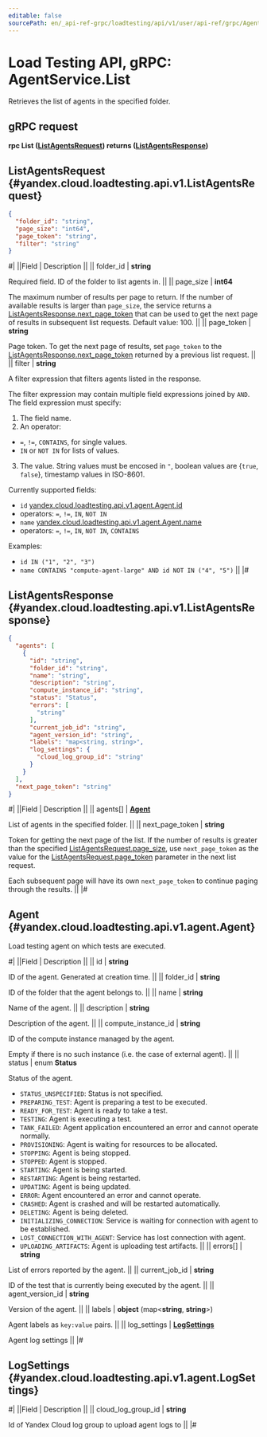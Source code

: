 ```yaml
---
editable: false
sourcePath: en/_api-ref-grpc/loadtesting/api/v1/user/api-ref/grpc/Agent/list.md
---
```


# Load Testing API, gRPC: AgentService.List

Retrieves the list of agents in the specified folder.

## gRPC request

**rpc List ([ListAgentsRequest](#yandex.cloud.loadtesting.api.v1.ListAgentsRequest)) returns ([ListAgentsResponse](#yandex.cloud.loadtesting.api.v1.ListAgentsResponse))**

## ListAgentsRequest {#yandex.cloud.loadtesting.api.v1.ListAgentsRequest}

```json
{
  "folder_id": "string",
  "page_size": "int64",
  "page_token": "string",
  "filter": "string"
}
```

#|
||Field | Description ||
|| folder_id | **string**

Required field. ID of the folder to list agents in. ||
|| page_size | **int64**

The maximum number of results per page to return. If the number of available
results is larger than `page_size`, the service returns a [ListAgentsResponse.next_page_token](#yandex.cloud.loadtesting.api.v1.ListAgentsResponse)
that can be used to get the next page of results in subsequent list requests.
Default value: 100. ||
|| page_token | **string**

Page token. To get the next page of results, set `page_token` to the
[ListAgentsResponse.next_page_token](#yandex.cloud.loadtesting.api.v1.ListAgentsResponse) returned by a previous list request. ||
|| filter | **string**

A filter expression that filters agents listed in the response.

The filter expression may contain multiple field expressions joined by `AND`.
The field expression must specify:
1. The field name.
2. An operator:
- `=`, `!=`, `CONTAINS`, for single values.
- `IN` or `NOT IN` for lists of values.
3. The value. String values must be encosed in `"`, boolean values are {`true`, `false`}, timestamp values in ISO-8601.

Currently supported fields:
- `id` [yandex.cloud.loadtesting.api.v1.agent.Agent.id](#yandex.cloud.loadtesting.api.v1.agent.Agent)
- operators: `=`, `!=`, `IN`, `NOT IN`
- `name` [yandex.cloud.loadtesting.api.v1.agent.Agent.name](#yandex.cloud.loadtesting.api.v1.agent.Agent)
- operators: `=`, `!=`, `IN`, `NOT IN`, `CONTAINS`

Examples:
- `id IN ("1", "2", "3")`
- `name CONTAINS "compute-agent-large" AND id NOT IN ("4", "5")` ||
|#

## ListAgentsResponse {#yandex.cloud.loadtesting.api.v1.ListAgentsResponse}

```json
{
  "agents": [
    {
      "id": "string",
      "folder_id": "string",
      "name": "string",
      "description": "string",
      "compute_instance_id": "string",
      "status": "Status",
      "errors": [
        "string"
      ],
      "current_job_id": "string",
      "agent_version_id": "string",
      "labels": "map<string, string>",
      "log_settings": {
        "cloud_log_group_id": "string"
      }
    }
  ],
  "next_page_token": "string"
}
```

#|
||Field | Description ||
|| agents[] | **[Agent](#yandex.cloud.loadtesting.api.v1.agent.Agent)**

List of agents in the specified folder. ||
|| next_page_token | **string**

Token for getting the next page of the list. If the number of results is greater than
the specified [ListAgentsRequest.page_size](#yandex.cloud.loadtesting.api.v1.ListAgentsRequest), use `next_page_token` as the value
for the [ListAgentsRequest.page_token](#yandex.cloud.loadtesting.api.v1.ListAgentsRequest) parameter in the next list request.

Each subsequent page will have its own `next_page_token` to continue paging through the results. ||
|#

## Agent {#yandex.cloud.loadtesting.api.v1.agent.Agent}

Load testing agent on which tests are executed.

#|
||Field | Description ||
|| id | **string**

ID of the agent. Generated at creation time. ||
|| folder_id | **string**

ID of the folder that the agent belongs to. ||
|| name | **string**

Name of the agent. ||
|| description | **string**

Description of the agent. ||
|| compute_instance_id | **string**

ID of the compute instance managed by the agent.

Empty if there is no such instance (i.e. the case of external agent). ||
|| status | enum **Status**

Status of the agent.

- `STATUS_UNSPECIFIED`: Status is not specified.
- `PREPARING_TEST`: Agent is preparing a test to be executed.
- `READY_FOR_TEST`: Agent is ready to take a test.
- `TESTING`: Agent is executing a test.
- `TANK_FAILED`: Agent application encountered an error and cannot operate normally.
- `PROVISIONING`: Agent is waiting for resources to be allocated.
- `STOPPING`: Agent is being stopped.
- `STOPPED`: Agent is stopped.
- `STARTING`: Agent is being started.
- `RESTARTING`: Agent is being restarted.
- `UPDATING`: Agent is being updated.
- `ERROR`: Agent encountered an error and cannot operate.
- `CRASHED`: Agent is crashed and will be restarted automatically.
- `DELETING`: Agent is being deleted.
- `INITIALIZING_CONNECTION`: Service is waiting for connection with agent to be established.
- `LOST_CONNECTION_WITH_AGENT`: Service has lost connection with agent.
- `UPLOADING_ARTIFACTS`: Agent is uploading test artifacts. ||
|| errors[] | **string**

List of errors reported by the agent. ||
|| current_job_id | **string**

ID of the test that is currently being executed by the agent. ||
|| agent_version_id | **string**

Version of the agent. ||
|| labels | **object** (map<**string**, **string**>)

Agent labels as `key:value` pairs. ||
|| log_settings | **[LogSettings](#yandex.cloud.loadtesting.api.v1.agent.LogSettings)**

Agent log settings ||
|#

## LogSettings {#yandex.cloud.loadtesting.api.v1.agent.LogSettings}

#|
||Field | Description ||
|| cloud_log_group_id | **string**

Id of Yandex Cloud log group to upload agent logs to ||
|#